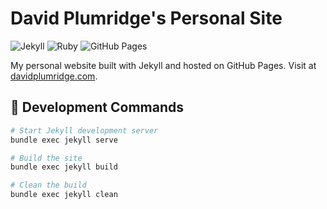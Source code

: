 # David Plumridge's Personal Site

![Jekyll](https://img.shields.io/badge/Jekyll-4.3.2-red)
![Ruby](https://img.shields.io/badge/Ruby-3.2.2-red)
![GitHub Pages](https://img.shields.io/badge/GitHub%20Pages-latest-green)

My personal website built with Jekyll and hosted on GitHub Pages. Visit at [davidplumridge.com](http://davidplumridge.com).

## 🧪 Development Commands

```bash
# Start Jekyll development server
bundle exec jekyll serve

# Build the site
bundle exec jekyll build

# Clean the build
bundle exec jekyll clean
```